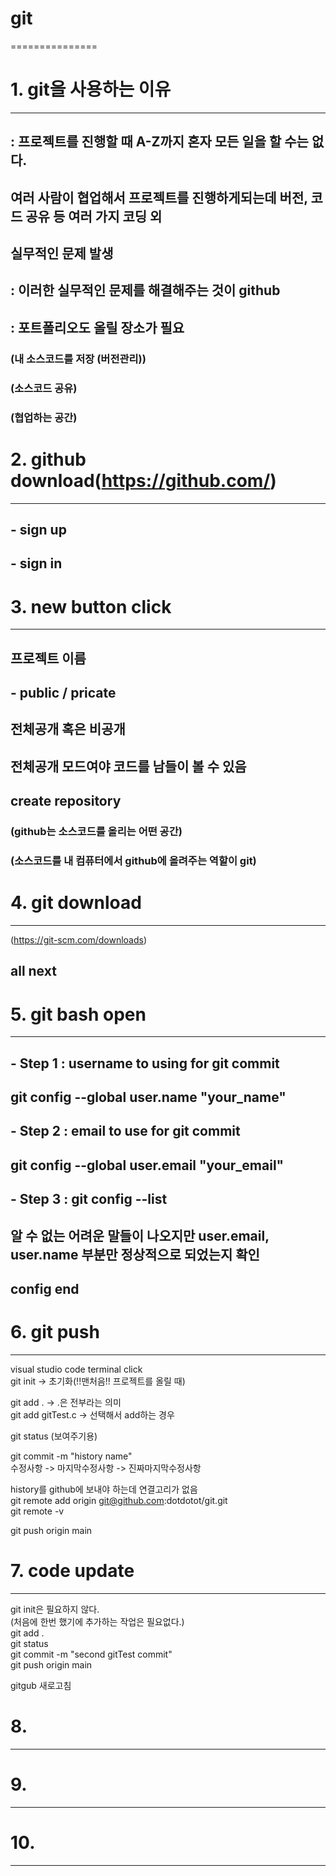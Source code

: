 # git
===============
# 1. git을 사용하는 이유
---------------
## : 프로젝트를 진행할 때 A-Z까지 혼자 모든 일을 할 수는 없다.<br>
## 여러 사람이 협업해서 프로젝트를 진행하게되는데 버전, 코드 공유 등 여러 가지 코딩 외 <br>
## 실무적인 문제 발생<br>
## : 이러한 실무적인 문제를 해결해주는 것이 github<br>
## : 포트폴리오도 올릴 장소가 필요<br>
### (내 소스코드를 저장 (버전관리))<br>
### (소스코드 공유)<br>
### (협업하는 공간)<br>

# 2. github download(https://github.com/)
---------------
## - sign up<br>
## - sign in<br>

# 3. new button click
---------------
## 프로젝트 이름<br>
## - public / pricate<br>
## 전체공개 혹은 비공개<br>
## 전체공개 모드여야 코드를 남들이 볼 수 있음<br>
## create repository<br>
### (github는 소스코드를 올리는 어떤 공간)<br>
### (소스코드를 내 컴퓨터에서 github에 올려주는 역할이 git)<br>
# 4. git download 
---------------
(https://git-scm.com/downloads)

## all next
# 5. git bash open
---------------
## - Step 1 : username to using for git commit<br>
## git config --global user.name "your_name"<br>
## - Step 2 : email to use for git commit<br>
## git config --global user.email "your_email"<br>
## - Step 3 : git config --list<br>
## 알 수 없는 어려운 말들이 나오지만 user.email, user.name 부분만 정상적으로 되었는지 확인<br>
## config end<br>

# 6. git push
---------------

visual studio code terminal click<br>
git init -> 초기화(!!맨처음!! 프로젝트를 올릴 때)<br>

git add . -> .은 전부라는 의미 <br>
git add gitTest.c -> 선택해서 add하는 경우<br>

git status (보여주기용)<br>

git commit -m "history name"<br>
수정사항 -> 마지막수정사항 -> 진짜마지막수정사항<br>

history를 github에 보내야 하는데 연결고리가 없음<br>
git remote add origin git@github.com:dotdotot/git.git<br>
git remote -v<br>

git push origin main<br>

# 7. code update
---------------
git init은 필요하지 않다.<br>
(처음에 한번 했기에 추가하는 작업은 필요없다.) <br>
git add .<br>
git status<br>
git commit -m "second gitTest commit"<br>
git push origin main<br>

gitgub 새로고침<br>

# 8.
---------------
# 9.
---------------
# 10.
---------------